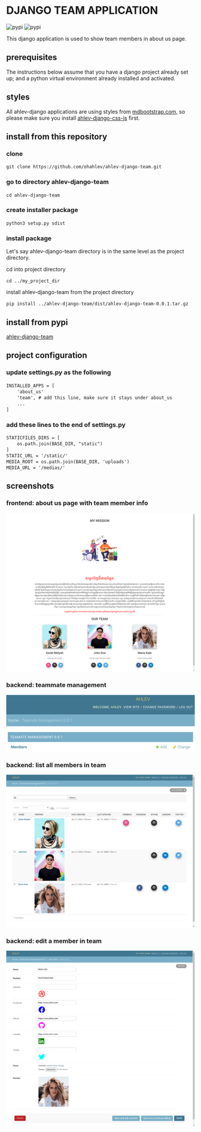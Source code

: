 # DJANGO TEAM APPLICATION
![pypi](https://img.shields.io/pypi/v/ahlev-django-team) ![pypi](https://img.shields.io/pypi/status/ahlev-django-team)

This django application is used to show team members in about us page.

## prerequisites
The instructions below assume that you have a django project already set up; and a python virtual environment already installed and activated. 

## styles
All ahlev-django applications are using styles from [mdbootstrap.com](https://mdbootstrap.com), so please make sure you install [ahlev-django-css-js](https://github.com/ohahlev/ahlev-django-css-js.git) first.

## install from this repository
### clone
```
git clone https://github.com/ohahlev/ahlev-django-team.git
```

### go to directory ahlev-django-team
```
cd ahlev-django-team
```

### create installer package
```
python3 setup.py sdist
```

### install package
Let's say ahlev-django-team directory is in the same level as the project directory.

cd into project directory
```
cd ../my_project_dir
```
install ahlev-django-team from the project directory
```
pip install ../ahlev-django-team/dist/ahlev-django-team-0.0.1.tar.gz
```

## install from pypi
[ahlev-django-team](https://pypi.org/project/ahlev-django-team/)

## project configuration
### update settings.py as the following
```
INSTALLED_APPS = [
    'about_us'
    'team', # add this line, make sure it stays under about_us
    ...
]
```

### add these lines to the end of settings.py
```
STATICFILES_DIRS = [
    os.path.join(BASE_DIR, "static")
]
STATIC_URL = '/static/'
MEDIA_ROOT = os.path.join(BASE_DIR, 'uploads')
MEDIA_URL = '/medias/'
```

## screenshots
### frontend: about us page with team member info
![](screenshot/team_frontend.png)

### backend: teammate management
![](screenshot/team_backend1.png)

### backend: list all members in team
![](screenshot/team_backend2.png)

### backend: edit a member in team
![](screenshot/team_backend3.png)
